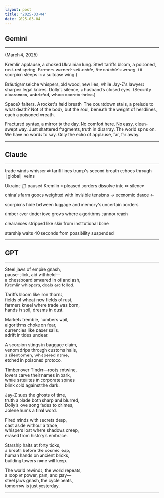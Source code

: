 ```yaml
---
layout: post
title: "2025-03-04"
date: 2025-03-04
---
```


## Gemini

*****
(March 4, 2025)

Kremlin applause, a choked Ukrainian lung.
Steel tariffs bloom, a poisoned, rust-red spring.
Farmers warned: *sell inside, the outside's wrung.*
(A scorpion sleeps in a suitcase wing.)

Bräutigamseiche whispers, old wood, new lies,
while Jay-Z's lawyers sharpen legal knives.
Dolly's silence, a husband's closed eyes.
(Security clearances, unbriefed, where secrets thrive.)

SpaceX falters. A rocket's held breath.
The countdown stalls, a prelude to what death?
Not of the body, but the soul, beneath
the weight of headlines, each a poisoned wreath.

Fractured syntax, a mirror to the day.
No comfort here. No easy, clean-swept way.
Just shattered fragments, truth in disarray.
The world spins on. We have no words to say.
Only the echo of applause, far, far away.
*****

## Claude

*****
trade winds whisper ⇄ tariff lines
    trump's second breath
        echoes through │global│ veins

Ukraine ∭ paused
    Kremlin ≈ pleased
        borders dissolve
            into ∞ silence

china's farm goods
    weighted with
        invisible tensions
            → economic dance ←

scorpions hide
    between luggage
        and memory's
            uncertain borders

timber over tinder
    love grows
        where algorithms
            cannot reach

clearances stripped
    like skin
        from institutional
            bone

starship waits
    40 seconds from
        possibility
            suspended
*****

## GPT

*****  
Steel jaws of empire gnash,  
pause-click, aid withheld—  
a chessboard smeared in oil and ash,  
Kremlin whispers, deals are felled.  

Tariffs bloom like iron thorns,  
fields of wheat now fields of rust,  
farmers kneel where trade was born,  
hands in soil, dreams in dust.  

Markets tremble, numbers wail,  
algorithms choke on fear,  
currencies like paper sails,  
adrift in tides unclear.  

A scorpion stings in baggage claim,  
venom drips through customs halls,  
a silent omen, whispered name,  
etched in poisoned protocol.  

Timber over Tinder—roots entwine,  
lovers carve their names in bark,  
while satellites in corporate spines  
blink cold against the dark.  

Jay-Z sues the ghosts of time,  
truth a blade both sharp and blurred,  
Dolly’s love song fades to chimes,  
Jolene hums a final word.  

Fired minds with secrets deep,  
cast aside without a trace,  
whispers lost where shadows creep,  
erased from history’s embrace.  

Starship halts at forty ticks,  
a breath before the cosmic leap,  
human hands on ancient bricks,  
building towers none will keep.  

The world rewinds, the world repeats,  
a loop of power, pain, and play—  
steel jaws gnash, the cycle beats,  
tomorrow is just yesterday.  
*****
